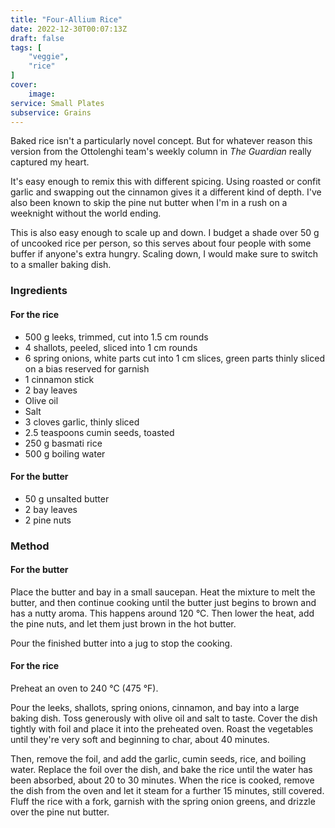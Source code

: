 ```yaml
---
title: "Four-Allium Rice"
date: 2022-12-30T00:07:13Z
draft: false
tags: [
    "veggie",
    "rice"
]
cover:
    image: 
service: Small Plates
subservice: Grains
---
```


Baked rice isn't a particularly novel concept. But for whatever reason this version from the Ottolenghi team's weekly column in _The Guardian_ really captured my heart.

It's easy enough to remix this with different spicing. Using roasted or confit garlic and swapping out the cinnamon gives it a different kind of depth. I've also been known to skip the pine nut butter when I'm in a rush on a weeknight without the world ending.

This is also easy enough to scale up and down. I budget a shade over 50 g of uncooked rice per person, so this serves about four people with some buffer if anyone's extra hungry. Scaling down, I would make sure to switch to a smaller baking dish. 

### Ingredients

#### For the rice

* 500 g leeks, trimmed, cut into 1.5 cm rounds
* 4 shallots, peeled, sliced into 1 cm rounds
* 6 spring onions, white parts cut into 1 cm slices, green parts thinly sliced on a bias reserved for garnish
* 1 cinnamon stick
* 2 bay leaves
* Olive oil
* Salt
* 3 cloves garlic, thinly sliced
* 2.5 teaspoons cumin seeds, toasted
* 250 g basmati rice
* 500 g boiling water

#### For the butter

* 50 g unsalted butter
* 2 bay leaves
* 2 pine nuts

### Method

#### For the butter

Place the butter and bay in a small saucepan. Heat the mixture to melt the butter, and then continue cooking until the butter just begins to brown and has a nutty aroma. This happens around 120 °C. Then lower the heat, add the pine nuts, and let them just brown in the hot butter.

Pour the finished butter into a jug to stop the cooking.

#### For the rice

Preheat an oven to 240 °C (475 °F).

Pour the leeks, shallots, spring onions, cinnamon, and bay into a large baking dish. Toss generously with olive oil and salt to taste. Cover the dish tightly with foil and place it into the preheated oven. Roast the vegetables until they're very soft and beginning to char, about 40 minutes.

Then, remove the foil, and add the garlic, cumin seeds, rice, and boiling water. Replace the foil over the dish, and bake the rice until the water has been absorbed, about 20 to 30 minutes. When the rice is cooked, remove the dish from the oven and let it steam for a further 15 minutes, still covered. Fluff the rice with a fork, garnish with the spring onion greens, and drizzle over the pine nut butter.
